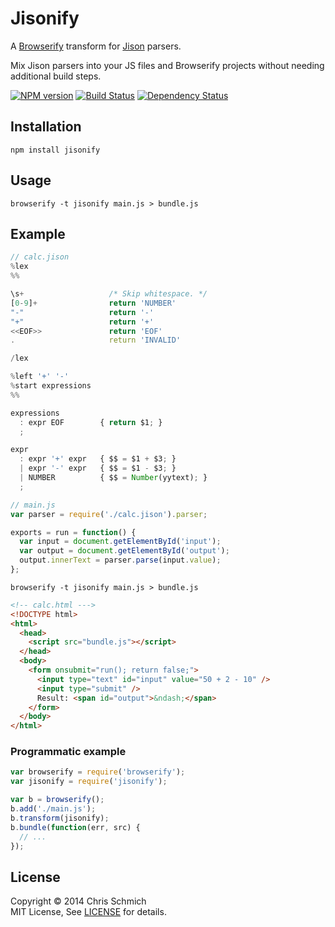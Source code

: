 # Jisonify

A [Browserify](https://github.com/substack/node-browserify) transform for [Jison](https://github.com/zaach/jison) parsers.

Mix Jison parsers into your JS files and Browserify projects without needing additional build steps.

[![NPM version](https://badge.fury.io/js/jisonify.png)](https://npmjs.org/package/jisonify)
[![Build Status](https://travis-ci.org/schmich/jisonify.png?branch=master)](https://travis-ci.org/schmich/jisonify)
[![Dependency Status](https://gemnasium.com/schmich/jisonify.png)](https://gemnasium.com/schmich/jisonify)

## Installation

```
npm install jisonify
```

## Usage

```
browserify -t jisonify main.js > bundle.js
```

## Example

```js
// calc.jison
%lex
%%

\s+                   /* Skip whitespace. */
[0-9]+                return 'NUMBER'
"-"                   return '-'
"+"                   return '+'
<<EOF>>               return 'EOF'
.                     return 'INVALID'

/lex

%left '+' '-'
%start expressions
%%

expressions
  : expr EOF        { return $1; }
  ;

expr
  : expr '+' expr   { $$ = $1 + $3; }
  | expr '-' expr   { $$ = $1 - $3; }
  | NUMBER          { $$ = Number(yytext); }
  ;
```

```js
// main.js
var parser = require('./calc.jison').parser;

exports = run = function() {
  var input = document.getElementById('input');
  var output = document.getElementById('output');
  output.innerText = parser.parse(input.value);
};
```

```
browserify -t jisonify main.js > bundle.js
```

```html
<!-- calc.html --->
<!DOCTYPE html>
<html>
  <head>
    <script src="bundle.js"></script>
  </head>
  <body>
    <form onsubmit="run(); return false;">
      <input type="text" id="input" value="50 + 2 - 10" />
      <input type="submit" />
      Result: <span id="output">&ndash;</span>
    </form>
  </body>
</html>
```

### Programmatic example

```js
var browserify = require('browserify');
var jisonify = require('jisonify');

var b = browserify();
b.add('./main.js');
b.transform(jisonify);
b.bundle(function(err, src) {
  // ...
});
```

## License

Copyright &copy; 2014 Chris Schmich
<br />
MIT License, See [LICENSE](LICENSE) for details.
